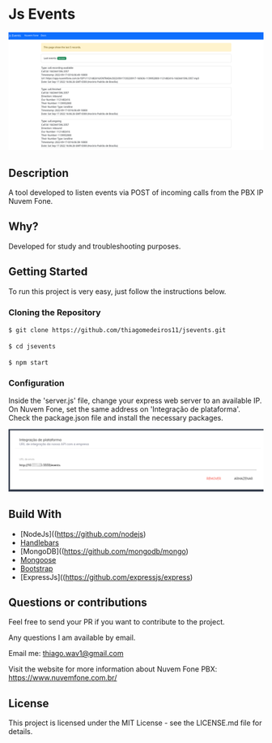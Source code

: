 # Js Events
![Preview-Screens](https://github.com/thiagomedeiros11/jsevents/blob/main/jsevents.png)

## Description 
A tool developed to listen events via POST of incoming calls from the PBX IP Nuvem Fone. 

## Why?
Developed for study and troubleshooting purposes.

## Getting Started

To run this project is very easy, just follow the instructions below.

### Cloning the Repository
```
$ git clone https://github.com/thiagomedeiros11/jsevents.git

$ cd jsevents

$ npm start
```
### Configuration

Inside the 'server.js' file, change your express web server to an available IP.
On Nuvem Fone, set the same address on 'Integração de plataforma'.
Check the package.json file and install the necessary packages.

![Preview-Screens](https://github.com/thiagomedeiros11/jsevents/blob/main/nuvemfone-config.png)


## Build With

- [NodeJs]((https://github.com/nodejs)
- [Handlebars](https://github.com/handlebars-lang/handlebars.js/e)
- [MongoDB]((https://github.com/mongodb/mongo)
- [Mongoose](https://github.com/Automattic/mongoose)
- [Bootstrap](https://getbootstrap.com/)
- [ExpressJs]((https://github.com/expressjs/express)

## Questions or contributions

Feel free to send your PR if you want to contribute to the project.

Any questions I am available by email.

Email me: thiago.wav1@gmail.com

Visit the website for more information about Nuvem Fone PBX: https://www.nuvemfone.com.br/

## License

This project is licensed under the MIT License - see the LICENSE.md file for details.